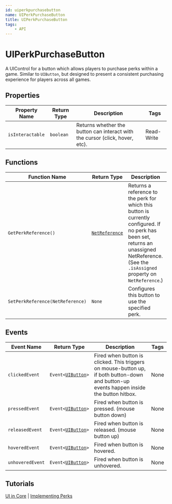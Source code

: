 ```yaml
---
id: uiperkpurchasebutton
name: UIPerkPurchaseButton
title: UIPerkPurchaseButton
tags:
    - API
---
```


# UIPerkPurchaseButton

A UIControl for a button which allows players to purchase perks within a game. Similar to `UIButton`, but designed to present a consistent purchasing experience for players across all games.

## Properties

| Property Name | Return Type | Description | Tags |
| -------- | ----------- | ----------- | ---- |
| `isInteractable` | `boolean` | Returns whether the button can interact with the cursor (click, hover, etc). | Read-Write |

## Functions

| Function Name | Return Type | Description | Tags |
| -------- | ----------- | ----------- | ---- |
| `GetPerkReference()` | [`NetReference`](netreference.md) | Returns a reference to the perk for which this button is currently configured. If no perk has been set, returns an unassigned NetReference. (See the `.isAssigned` property on `NetReference`.) | None |
| `SetPerkReference(NetReference)` | `None` | Configures this button to use the specified perk. | None |

## Events

| Event Name | Return Type | Description | Tags |
| ----- | ----------- | ----------- | ---- |
| `clickedEvent` | `Event<`[`UIButton`](uibutton.md)`>` | Fired when button is clicked. This triggers on mouse-button up, if both button-down and button-up events happen inside the button hitbox. | None |
| `pressedEvent` | `Event<`[`UIButton`](uibutton.md)`>` | Fired when button is pressed. (mouse button down) | None |
| `releasedEvent` | `Event<`[`UIButton`](uibutton.md)`>` | Fired when button is released. (mouse button up) | None |
| `hoveredEvent` | `Event<`[`UIButton`](uibutton.md)`>` | Fired when button is hovered. | None |
| `unhoveredEvent` | `Event<`[`UIButton`](uibutton.md)`>` | Fired when button is unhovered. | None |

## Tutorials

[UI in Core](../references/ui_reference.md) | [Implementing Perks](../perks/implementing_perks.md)
